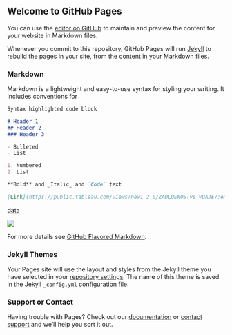 ## Welcome to GitHub Pages

You can use the [editor on GitHub](https://github.com/evamatl/test1/edit/master/README.md) to maintain and preview the content for your website in Markdown files.

Whenever you commit to this repository, GitHub Pages will run [Jekyll](https://jekyllrb.com/) to rebuild the pages in your site, from the content in your Markdown files.

### Markdown

Markdown is a lightweight and easy-to-use syntax for styling your writing. It includes conventions for

```markdown
Syntax highlighted code block

# Header 1
## Header 2
### Header 3

- Bulleted
- List

1. Numbered
2. List

**Bold** and _Italic_ and `Code` text

[Link](https://public.tableau.com/views/new1_2_0/ZADLUENOSTvs_VDAJE?:embed=y&:display_count=yes&:showVizHome=no#3) and ![Image](src)
```

[data](https://public.tableau.com/views/new1_2_0/ZADLUENOSTvs_VDAJE?:embed=y&:display_count=yes&:showVizHome=no#3)

<div class='tableauPlaceholder' id='viz1549107867565' style='position: relative'><noscript><a href='https:&#47;&#47;data.tvor.me&#47;'><img alt=' ' src='https:&#47;&#47;public.tableau.com&#47;static&#47;images&#47;ne&#47;new1_2_0&#47;ZADLUENOSTvs_VDAJE&#47;1_rss.png' style='border: none' /></a></noscript><object class='tableauViz'  style='display:none;'><param name='host_url' value='https%3A%2F%2Fpublic.tableau.com%2F' /> <param name='embed_code_version' value='3' /> <param name='site_root' value='' /><param name='name' value='new1_2_0&#47;ZADLUENOSTvs_VDAJE' /><param name='tabs' value='no' /><param name='toolbar' value='yes' /><param name='static_image' value='https:&#47;&#47;public.tableau.com&#47;static&#47;images&#47;ne&#47;new1_2_0&#47;ZADLUENOSTvs_VDAJE&#47;1.png' /> <param name='animate_transition' value='yes' /><param name='display_static_image' value='yes' /><param name='display_spinner' value='yes' /><param name='display_overlay' value='yes' /><param name='display_count' value='yes' /></object></div><script type='text/javascript'>                    var divElement = document.getElementById('viz1549107867565');                    var vizElement = divElement.getElementsByTagName('object')[0];                    vizElement.style.width='936px';vizElement.style.height='563px';                    var scriptElement = document.createElement('script');                    scriptElement.src = 'https://public.tableau.com/javascripts/api/viz_v1.js';                    vizElement.parentNode.insertBefore(scriptElement, vizElement);                </script>

For more details see [GitHub Flavored Markdown](https://guides.github.com/features/mastering-markdown/).

### Jekyll Themes

Your Pages site will use the layout and styles from the Jekyll theme you have selected in your [repository settings](https://github.com/evamatl/test1/settings). The name of this theme is saved in the Jekyll `_config.yml` configuration file.

### Support or Contact

Having trouble with Pages? Check out our [documentation](https://help.github.com/categories/github-pages-basics/) or [contact support](https://github.com/contact) and we’ll help you sort it out.

